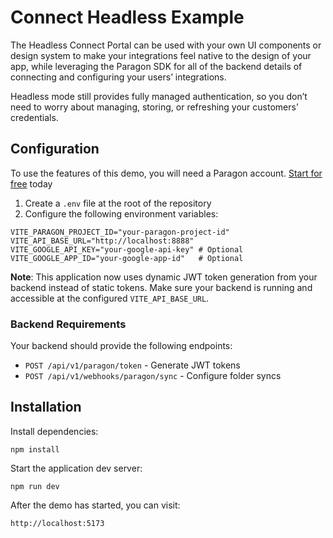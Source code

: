 # Connect Headless Example

The Headless Connect Portal can be used with your own UI components or design system to make your integrations feel native to the design of your app, while leveraging the Paragon SDK for all of the backend details of connecting and configuring your users’ integrations.

Headless mode still provides fully managed authentication, so you don’t need to worry about managing, storing, or refreshing your customers’ credentials.


## Configuration

To use the features of this demo, you will need a Paragon account. [Start for free](https://dashboard.useparagon.com/signup) today

1. Create a `.env` file at the root of the repository
2. Configure the following environment variables:

```
VITE_PARAGON_PROJECT_ID="your-paragon-project-id"
VITE_API_BASE_URL="http://localhost:8888"
VITE_GOOGLE_API_KEY="your-google-api-key" # Optional
VITE_GOOGLE_APP_ID="your-google-app-id"   # Optional
```

**Note**: This application now uses dynamic JWT token generation from your backend instead of static tokens. Make sure your backend is running and accessible at the configured `VITE_API_BASE_URL`.

### Backend Requirements

Your backend should provide the following endpoints:

- `POST /api/v1/paragon/token` - Generate JWT tokens
- `POST /api/v1/webhooks/paragon/sync` - Configure folder syncs

## Installation

Install dependencies:

```
npm install
```

Start the application dev server:

```
npm run dev
```

After the demo has started, you can visit:

```
http://localhost:5173
```
